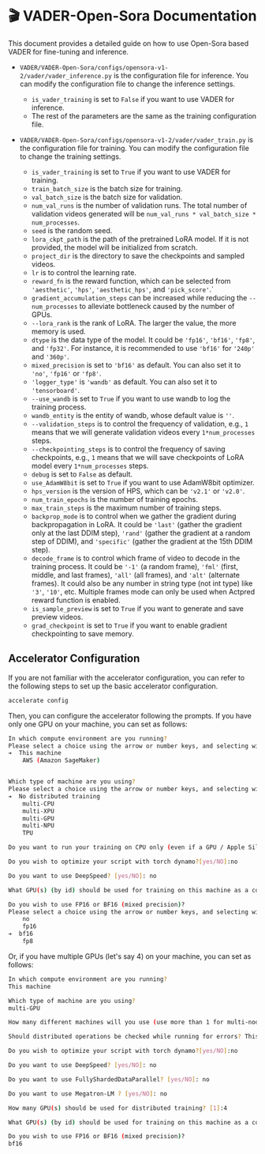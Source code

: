 # 🎬 VADER-Open-Sora Documentation
This document provides a detailed guide on how to use Open-Sora based VADER for fine-tuning and inference.

- `VADER/VADER-Open-Sora/configs/opensora-v1-2/vader/vader_inference.py` is the configuration file for inference. You can modify the configuration file to change the inference settings.
    - `is_vader_training` is set to `False` if you want to use VADER for inference.
    - The rest of the parameters are the same as the training configuration file.


- `VADER/VADER-Open-Sora/configs/opensora-v1-2/vader/vader_train.py` is the configuration file for training. You can modify the configuration file to change the training settings.
    - `is_vader_training` is set to `True` if you want to use VADER for training.
    - `train_batch_size` is the batch size for training.
    - `val_batch_size` is the batch size for validation.
    - `num_val_runs` is the number of validation runs. The total number of validation videos generated will be `num_val_runs * val_batch_size * num_processes`.
    - `seed` is the random seed.
    - `lora_ckpt_path` is the path of the pretrained LoRA model. If it is not provided, the model will be initialized from scratch.
    - `project_dir` is the directory to save the checkpoints and sampled videos.
    - `lr` is to control the learning rate.
    - `reward_fn` is the reward function, which can be selected from `'aesthetic'`, `'hps'`, `'aesthetic_hps'`, and `'pick_score'`.`
    - `gradient_accumulation_steps` can be increased while reducing the `--num_processes` to alleviate bottleneck caused by the number of GPUs.
    - `--lora_rank` is the rank of LoRA. The larger the value, the more memory is used.
    - `dtype` is the data type of the model. It could be `'fp16'`, `'bf16'`, `'fp8'`, and `'fp32'`. For instance, it is recommended to use `'bf16'` for `'240p'` and `'360p'`.
    - `mixed_precision` is set to `'bf16'` as default. You can also set it to `'no'`, `'fp16'` or `'fp8'`.
    - `'logger_type'` is `'wandb'` as default. You can also set it to `'tensorboard'`.
    - `--use_wandb` is set to `True` if you want to use wandb to log the training process.
    - `wandb_entity` is the entity of wandb, whose default value is `''`.
    - `--validation_steps` is to control the frequency of validation, e.g., `1` means that we will generate validation videos every `1*num_processes` steps.
    - `--checkpointing_steps` is to control the frequency of saving checkpoints, e.g., `1` means that we will save checkpoints of LoRA model every `1*num_processes` steps.
    - `debug` is set to `False` as default.
    - `use_AdamW8bit` is set to `True` if you want to use AdamW8bit optimizer.
    - `hps_version` is the version of HPS, which can be `'v2.1'` or `'v2.0'`.
    - `num_train_epochs` is the number of training epochs.
    - `max_train_steps` is the maximum number of training steps.
    - `backprop_mode` is to control when we gather the gradient during backpropagation in LoRA. It could be `'last'` (gather the gradient only at the last DDIM step), `'rand'` (gather the gradient at a random step of DDIM), and `'specific'` (gather the gradient at the 15th DDIM step).
    - `decode_frame` is to control which frame of video to decode in the training process. It could be `'-1'` (a random frame), `'fml'` (first, middle, and last frames), `'all'` (all frames), and `'alt'` (alternate frames). It could also be any number in string type (not int type) like `'3'`, `'10'`, etc. Multiple frames mode can only be used when Actpred reward function is enabled.
    - `is_sample_preview` is set to `True` if you want to generate and save preview videos.
    - `grad_checkpoint` is set to `True` if you want to enable gradient checkpointing to save memory.

## Accelerator Configuration
If you are not familiar with the accelerator configuration, you can refer to the following steps to set up the basic accelerator configuration.
```bash
accelerate config
```
Then, you can configure the accelerator following the prompts. If you have only one GPU on your machine, you can set as follows:
```bash
In which compute environment are you running?
Please select a choice using the arrow or number keys, and selecting with enter
➔  This machine
    AWS (Amazon SageMaker)


Which type of machine are you using?
Please select a choice using the arrow or number keys, and selecting with enter
➔  No distributed training
    multi-CPU
    multi-XPU
    multi-GPU
    multi-NPU
    TPU

Do you want to run your training on CPU only (even if a GPU / Apple Silicon / Ascend NPU device is available)? [yes/NO]:no

Do you wish to optimize your script with torch dynamo?[yes/NO]:no

Do you want to use DeepSpeed? [yes/NO]: no

What GPU(s) (by id) should be used for training on this machine as a comma-seperated list? [all]:all

Do you wish to use FP16 or BF16 (mixed precision)?                                                                                                                                                                   
Please select a choice using the arrow or number keys, and selecting with enter
    no                                     
    fp16
➔  bf16                                                   
    fp8
```

Or, if you have multiple GPUs (let's say 4) on your machine, you can set as follows:
```bash
In which compute environment are you running?
This machine

Which type of machine are you using?
multi-GPU

How many different machines will you use (use more than 1 for multi-node training)? [1]: 1

Should distributed operations be checked while running for errors? This can avoid timeout issues but will be slower. [yes/NO]: no

Do you wish to optimize your script with torch dynamo?[yes/NO]:no

Do you want to use DeepSpeed? [yes/NO]: no

Do you want to use FullyShardedDataParallel? [yes/NO]: no

Do you want to use Megatron-LM ? [yes/NO]: no

How many GPU(s) should be used for distributed training? [1]:4

What GPU(s) (by id) should be used for training on this machine as a comma-seperated list? [all]:all

Do you wish to use FP16 or BF16 (mixed precision)?
bf16
```